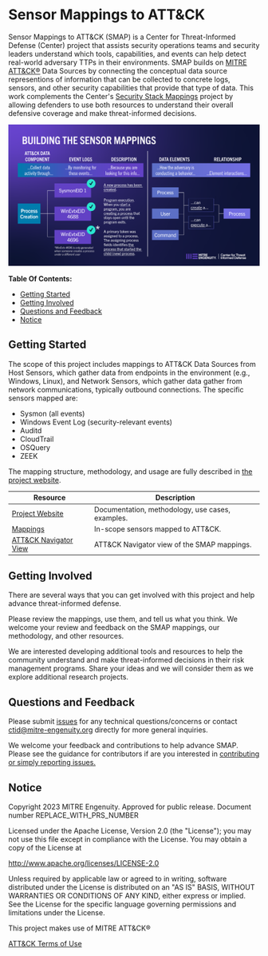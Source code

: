 # Sensor Mappings to ATT&CK

Sensor Mappings to ATT&CK (SMAP) is a Center for Threat-Informed Defense (Center) project that
assists security operations teams and security leaders understand which tools, capabilities, and
events can help detect real-world adversary TTPs in their environments. SMAP builds on [MITRE ATT&CK®](https://attack.mitre.org/)
Data Sources by connecting the conceptual data source representions of information that can be collected 
to concrete logs, sensors, and other security capabilities that provide that type of data. This work complements
the Center's [Security Stack Mappings](https://github.com/center-for-threat-informed-defense/security-stack-mappings) project by allowing defenders to use both resources to understand their overall defensive coverage and make threat-informed decisions.  

<img src="./docs/_static/BuildSensorMappings.png" width="900px">

**Table Of Contents:**

- [Getting Started](#getting-started)
- [Getting Involved](#getting-involved)
- [Questions and Feedback](#questions-and-feedback)
- [Notice](#notice)

## Getting Started

<!-- TODO Write one paragraph about how users should get started,
     and update the table of resources below. -->

The scope of this project includes mappings to ATT&CK Data Sources from Host Sensors, which 
gather data from endpoints in the environment (e.g., Windows, Linux)​, and Network Sensors, 
which gather data gather from network communications, typically outbound connections​. 
The specific sensors mapped are:
- Sysmon (all events) 
- Windows Event Log (security-relevant events) 
- Auditd 
- CloudTrail 
- OSQuery
- ZEEK

The mapping structure, methodology, and usage are fully described in [the project website](https://center-for-threat-informed-defense.github.io/sensor-mappings-to-attack/).

| Resource                     | Description                                          |
| ---------------------------- | ---------------------------------------------------- |
| [Project Website](#)         | Documentation, methodology, use cases, examples.     |
| [Mappings](#)                | In-scope sensors mapped to ATT&CK.                   |
| [ATT&CK Navigator View](#)   | ATT&CK Navigator view of the SMAP mappings.          |

## Getting Involved

There are several ways that you can get involved with this project and help advance
threat-informed defense.

Please review the mappings, use them, and tell us what you think. We welcome your review
and feedback on the SMAP mappings, our methodology, and other resources.

We are interested developing additional tools and resources to help the community
understand and make threat-informed decisions in their risk management programs. Share
your ideas and we will consider them as we explore additional research projects.

## Questions and Feedback

Please submit [issues](https://github.com/center-for-threat-informed-defense/sensor-mappings-to-attack/issues) for any technical questions/concerns
or contact [ctid@mitre-engenuity.org](mailto:ctid@mitre-engenuity.org?subject=subject=Question%20about%20sensor-mappings-to-attack) directly for more general inquiries.

We welcome your feedback and contributions to help advance SMAP. Please see the guidance for 
contributors if are you interested in [contributing or simply reporting issues.](/CONTRIBUTING.md)

## Notice

<!-- TODO Add PRS prior to publication. -->

Copyright 2023 MITRE Engenuity. Approved for public release. Document number REPLACE_WITH_PRS_NUMBER

Licensed under the Apache License, Version 2.0 (the "License"); you may not use this
file except in compliance with the License. You may obtain a copy of the License at

http://www.apache.org/licenses/LICENSE-2.0

Unless required by applicable law or agreed to in writing, software distributed under
the License is distributed on an "AS IS" BASIS, WITHOUT WARRANTIES OR CONDITIONS OF ANY
KIND, either express or implied. See the License for the specific language governing
permissions and limitations under the License.

This project makes use of MITRE ATT&CK®

[ATT&CK Terms of Use](https://attack.mitre.org/resources/terms-of-use/)
